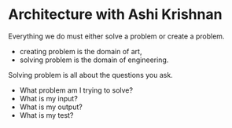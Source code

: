 # Architecture with Ashi Krishnan

Everything we do must either solve a problem or create a problem.
- creating problem is the domain of art,
- solving problem is the domain of engineering.

Solving problem is all about the questions you ask.
- What problem am I trying to solve?
- What is my input?
- What is my output?
- What is my test?
